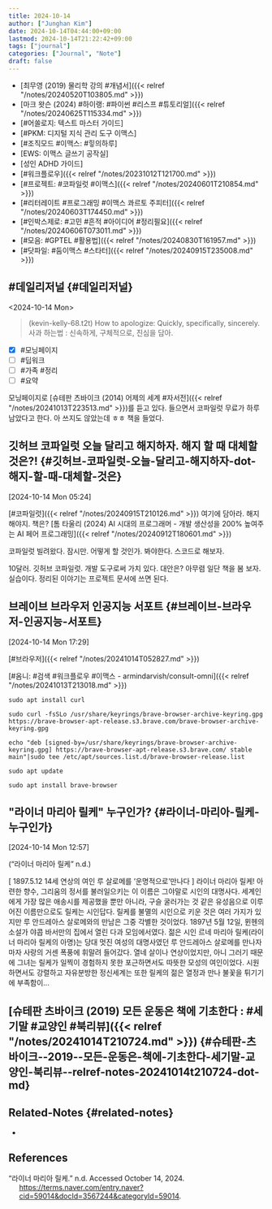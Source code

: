 ```yaml
---
title: 2024-10-14
author: ["Junghan Kim"]
date: 2024-10-14T04:44:00+09:00
lastmod: 2024-10-14T21:22:42+09:00
tags: ["journal"]
categories: ["Journal", "Note"]
draft: false
---
```


-   [최무영 (2019) 물리학 강의 #개념서]({{< relref "/notes/20240520T103805.md" >}})
-   [마크 왓슨 (2024) #하이랭: #파이썬 #리스프 #튜토리얼]({{< relref "/notes/20240625T115334.md" >}})
-   [#어쏠로지: 텍스트 마스터 가이드]
-   [#PKM: 디지털 지식 관리 도구 이맥스]
-   [#조직모드 #이맥스: #힣의하루]
-   [EWS: 이맥스 글쓰기 공작실]
-   [성인 ADHD 가이드]
-   [#워크플로우]({{< relref "/notes/20231012T121700.md" >}})
-   [#프로젝트: #코파일럿 #이맥스]({{< relref "/notes/20240601T210854.md" >}})
-   [#리터레이트 #프로그래밍 #이맥스 콰르토 주피터]({{< relref "/notes/20240603T174450.md" >}})
-   [#인박스제로: #고민 #흔적 #아이디어 #정리필요]({{< relref "/notes/20240606T073011.md" >}})
-   [#모음: #GPTEL #활용법]({{< relref "/notes/20240830T161957.md" >}})
-   [#닷파일: #둠이맥스 #스타터]({{< relref "/notes/20240915T235008.md" >}})


## #데일리저널 {#데일리저널}

<span class="timestamp-wrapper"><span class="timestamp">&lt;2024-10-14 Mon&gt;</span></span>

> (kevin-kelly-68.t2t) How to apologize: Quickly, specifically, sincerely. 사과 하는법 : 신속하게, 구체적으로, 진심을 담아.

-   [X] \#모닝페이지
-   [ ] \#딥워크
-   [ ] \#가족 #정리
-   [ ] \#요약

모닝페이지로 [슈테판 츠바이크 (2014) 어제의 세계 #자서전]({{< relref "/notes/20241013T223513.md" >}})를 듣고 있다. 들으면서 코파일럿 무료가 하루 남았다고 한다. 아 쓰지도 않았는데 ㅎㅎ 책을 들었다.


## 깃허브 코파일럿 오늘 달리고 해지하자. 해지 할 때 대체할 것은?! {#깃허브-코파일럿-오늘-달리고-해지하자-dot-해지-할-때-대체할-것은}

<span class="timestamp-wrapper"><span class="timestamp">[2024-10-14 Mon 05:24]</span></span>

[#코파일럿]({{< relref "/notes/20240915T210126.md" >}}) 여기에 담아라. 해지해야지. 책은? [톰 타울리 (2024) AI 시대의 프로그래머 - 개발 생산성을 200% 높여주는 AI 페어 프로그래밍]({{< relref "/notes/20240912T180601.md" >}})

코파일럿 빌려왔다. 잠시만. 어떻게 할 것인가. 봐야한다. 스코드로 해보자.

10달러. 깃허브 코파일럿. 개발 도구로써 가치 있다. 대안은? 아무렴 일단 책을 봄 보자. 실습이다. 정리된 이야기는 프로젝트 문서에 쓰면 된다.


## 브레이브 브라우저 인공지능 서포트 {#브레이브-브라우저-인공지능-서포트}

<span class="timestamp-wrapper"><span class="timestamp">[2024-10-14 Mon 17:29]</span></span>

[#브라우저]({{< relref "/notes/20241014T052827.md" >}})

[#옴니: #검색 #워크플로우 #이맥스 - armindarvish/consult-omni]({{< relref "/notes/20241013T213018.md" >}})

```shell
sudo apt install curl

sudo curl -fsSLo /usr/share/keyrings/brave-browser-archive-keyring.gpg https://brave-browser-apt-release.s3.brave.com/brave-browser-archive-keyring.gpg

echo "deb [signed-by=/usr/share/keyrings/brave-browser-archive-keyring.gpg] https://brave-browser-apt-release.s3.brave.com/ stable main"|sudo tee /etc/apt/sources.list.d/brave-browser-release.list

sudo apt update

sudo apt install brave-browser
```


## "라이너 마리아 릴케" 누구인가? {#라이너-마리아-릴케-누구인가}

<span class="timestamp-wrapper"><span class="timestamp">[2024-10-14 Mon 12:57]</span></span>

(“라이너 마리아 릴케” n.d.)

[ 1897.5.12 14세 연상의 여인 루 살로메를 ’운명적으로’만나다 ] 라이너 마리아 릴케! 아련한 향수, 그리움의 정서를 불러일으키는 이 이름은 그야말로 시인의 대명사다. 세계인에게 가장 많은 애송시를 제공했을 뿐만 아니라, 구슬 굴러가는 것 같은 유성음으로 이루어진 이름만으로도 릴케는 시인답다. 릴케를 불멸의 시인으로 키운 것은 여러 가지가 있지만 루 안드레아스 살로메와의 만남은 그중 각별한 것이었다. 1897년 5월 12일, 뮌헨의 소설가 야콥 바서만의 집에서 열린 다과 모임에서였다. 젊은 시인 르네 마리아 릴케(라이너 마리아 릴케의 아명)는 당대 멋진 여성의 대명사였던 루 안드레아스 살로메를 만나자마자 사랑의 거센 폭풍에 휘말려 들어갔다. 열네 살이나 연상이었지만, 아니 그러기 때문에 그녀는 릴케가 일찍이 경험하지 못한 포근하면서도 따뜻한 모성의 여인이었다. 시원하면서도 강렬하고 자유분방한 정신세계는 또한 릴케의 젊은 열정과 만나 불꽃을 튀기기에 부족함이...


## [슈테판 츠바이크 (2019) 모든 운동은 책에 기초한다 : #세기말 #교양인 #북리뷰]({{< relref "/notes/20241014T210724.md" >}}) {#슈테판-츠바이크--2019--모든-운동은-책에-기초한다-세기말-교양인-북리뷰--relref-notes-20241014t210724-dot-md}


## Related-Notes {#related-notes}

-

## References

<style>.csl-entry{text-indent: -1.5em; margin-left: 1.5em;}</style><div class="csl-bib-body">
  <div class="csl-entry">“라이너 마리아 릴케.” n.d. Accessed October 14, 2024. <a href="https://terms.naver.com/entry.naver?cid=59014&docId=3567244&categoryId=59014">https://terms.naver.com/entry.naver?cid=59014&#38;docId=3567244&#38;categoryId=59014</a>.</div>
</div>
